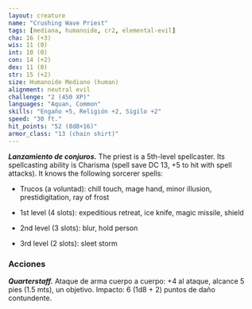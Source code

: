 ```yaml
---
layout: creature
name: "Crushing Wave Priest"
tags: [mediana, humanoide, cr2, elemental-evil]
cha: 16 (+3)
wis: 11 (0)
int: 10 (0)
con: 14 (+2)
dex: 11 (0)
str: 15 (+2)
size: Humanoide Mediano (human)
alignment: neutral evil
challenge: "2 (450 XP)"
languages: "Aquan, Common"
skills: "Engaño +5, Religión +2, Sigilo +2"
speed: "30 ft."
hit_points: "52 (8d8+16)"
armor_class: "13 (chain shirt)"
---
```


***Lanzamiento de conjuros.*** The priest is a 5th-level spellcaster. Its spellcasting ability is Charisma (spell save DC 13, +5 to hit with spell attacks). It knows the following sorcerer spells:

* Trucos (a voluntad): chill touch, mage hand, minor illusion, prestidigitation, ray of frost

* 1st level (4 slots): expeditious retreat, ice knife, magic missile, shield

* 2nd level (3 slots): blur, hold person

* 3rd level (2 slots): sleet storm

### Acciones

***Quarterstaff.*** Ataque de arma cuerpo a cuerpo: +4 al ataque, alcance 5 pies (1.5 mts), un objetivo. Impacto: 6 (1d8 + 2) puntos de daño contundente.